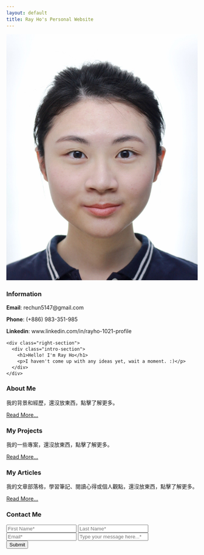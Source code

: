 ```yaml
---
layout: default
title: Ray Ho's Personal Website
---
```


<div class="top-section-wrapper">
  <div class="profile-container">
    <div class="left-section">
      <div class="profile-photo">
        <img src="/assets/images/picture.JPG" alt="Ray Ho's Photo">
      </div>
      <div class="contact-info">
        <h3>Information</h3>
        <p><strong>Email</strong>: rechun5147@gmail.com</p>
        <p><strong>Phone</strong>: (+886) 983-351-985</p>
        <p><strong>Linkedin</strong>: www.linkedin.com/in/rayho-1021-profile</p>
      </div>
    </div>

    <div class="right-section">
      <div class="intro-section">
        <h1>Hello! I'm Ray Ho</h1>
        <p>I haven't come up with any ideas yet, wait a moment. :)</p>
      </div>
    </div>
  </div>
</div>

<div class="preview-container">
  <div class="preview-card">
    <h3>About Me</h3>
    <p>我的背景和經歷，還沒放東西，點擊了解更多。</p>
    <a href="{{ '/about.html' | relative_url }}" class="read-more">Read More...</a>
  </div>

  <div class="preview-card">
    <h3>My Projects</h3>
    <p>我的一些專案，還沒放東西，點擊了解更多。</p>
    <a href="{{ '/projects.html' | relative_url }}" class="read-more">Read More...</a>
  </div>

  <div class="preview-card">
    <h3>My Articles</h3>
    <p>我的文章部落格，學習筆記、閱讀心得或個人觀點，還沒放東西，點擊了解更多。</p>
    <a href="{{ '/articles.html' | relative_url }}" class="read-more">Read More...</a>
  </div>
</div>

<div class="contact-section">
  <div class="contact-container">
    <div class="contact-form-section">
      <h3>Contact Me</h3>
      <form action="https://formspree.io/f/myzdzvpl" method="POST">
        <div class="form-group">
          <input type="text" name="first_name" placeholder="First Name*" required>
          <input type="text" name="last_name" placeholder="Last Name*" required>
        </div>
        <div class="form-group">
          <input type="email" name="_replyto" placeholder="Email*" required>
          <input type="text" name="message" placeholder="Type your message here...*" required>
        </div>
        <button type="submit">Submit</button>
      </form>
    </div>
  </div>
</div>